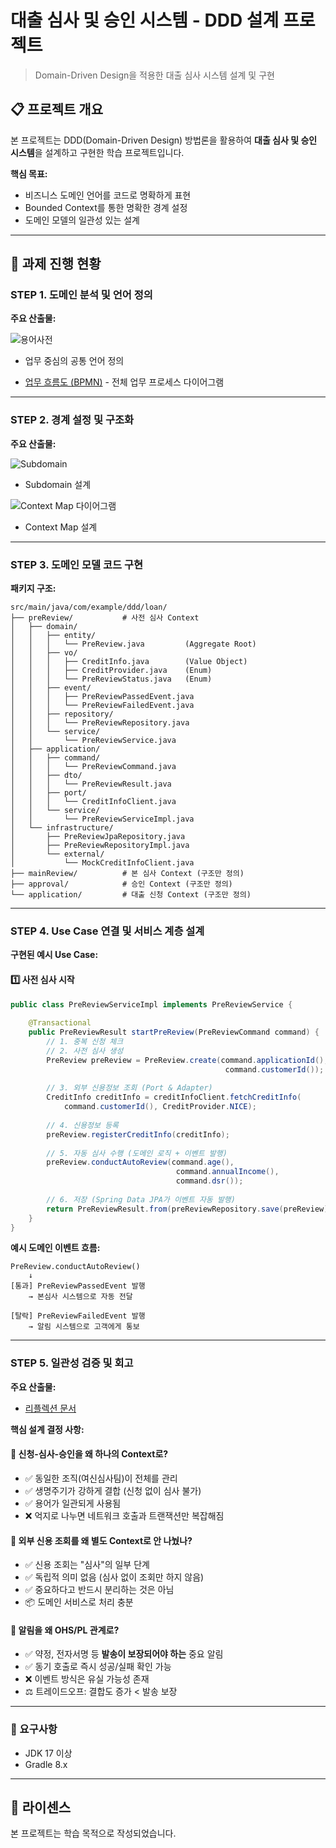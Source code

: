 # 대출 심사 및 승인 시스템 - DDD 설계 프로젝트

> Domain-Driven Design을 적용한 대출 심사 시스템 설계 및 구현

## 📋 프로젝트 개요

본 프로젝트는 DDD(Domain-Driven Design) 방법론을 활용하여 **대출 심사 및 승인 시스템**을 설계하고 구현한 학습 프로젝트입니다.

**핵심 목표:**
- 비즈니스 도메인 언어를 코드로 명확하게 표현
- Bounded Context를 통한 명확한 경계 설정
- 도메인 모델의 일관성 있는 설계

---

## 🎯 과제 진행 현황

### STEP 1. 도메인 분석 및 언어 정의

**주요 산출물:**

![용어사전](assignment/STEP1_UbiquitousLanguage.png)
- 업무 중심의 공통 언어 정의

- [업무 흐름도 (BPMN)](assignment/STEP1_BPMN.md) - 전체 업무 프로세스 다이어그램

---

### STEP 2. 경계 설정 및 구조화

**주요 산출물:**

![Subdomain](assignment/STEP2_Subdomain.png)
- Subdomain 설계

![Context Map 다이어그램](assignment/STEP2_ContextMap.png)
- Context Map 설계
---

### STEP 3. 도메인 모델 코드 구현

**패키지 구조:**
```
src/main/java/com/example/ddd/loan/
├── preReview/           # 사전 심사 Context
│   ├── domain/
│   │   ├── entity/
│   │   │   └── PreReview.java         (Aggregate Root)
│   │   ├── vo/
│   │   │   ├── CreditInfo.java        (Value Object)
│   │   │   ├── CreditProvider.java    (Enum)
│   │   │   └── PreReviewStatus.java   (Enum)
│   │   ├── event/
│   │   │   ├── PreReviewPassedEvent.java
│   │   │   └── PreReviewFailedEvent.java
│   │   ├── repository/
│   │   │   └── PreReviewRepository.java
│   │   └── service/
│   │       └── PreReviewService.java
│   ├── application/
│   │   ├── command/
│   │   │   └── PreReviewCommand.java
│   │   ├── dto/
│   │   │   └── PreReviewResult.java
│   │   ├── port/
│   │   │   └── CreditInfoClient.java
│   │   └── service/
│   │       └── PreReviewServiceImpl.java
│   └── infrastructure/
│       ├── PreReviewJpaRepository.java
│       ├── PreReviewRepositoryImpl.java
│       └── external/
│           └── MockCreditInfoClient.java
├── mainReview/          # 본 심사 Context (구조만 정의)
├── approval/            # 승인 Context (구조만 정의)
└── application/         # 대출 신청 Context (구조만 정의)
```

---

### STEP 4. Use Case 연결 및 서비스 계층 설계

**구현된 예시 Use Case:**

#### 1️⃣ 사전 심사 시작
```java
public class PreReviewServiceImpl implements PreReviewService {
    
    @Transactional
    public PreReviewResult startPreReview(PreReviewCommand command) {
        // 1. 중복 신청 체크
        // 2. 사전 심사 생성
        PreReview preReview = PreReview.create(command.applicationId(), 
                                                command.customerId());
        
        // 3. 외부 신용정보 조회 (Port & Adapter)
        CreditInfo creditInfo = creditInfoClient.fetchCreditInfo(
            command.customerId(), CreditProvider.NICE);
        
        // 4. 신용정보 등록
        preReview.registerCreditInfo(creditInfo);
        
        // 5. 자동 심사 수행 (도메인 로직 + 이벤트 발행)
        preReview.conductAutoReview(command.age(), 
                                     command.annualIncome(), 
                                     command.dsr());
        
        // 6. 저장 (Spring Data JPA가 이벤트 자동 발행)
        return PreReviewResult.from(preReviewRepository.save(preReview));
    }
}
```

**예시 도메인 이벤트 흐름:**
```
PreReview.conductAutoReview()
    ↓
[통과] PreReviewPassedEvent 발행
    → 본심사 시스템으로 자동 전달
    
[탈락] PreReviewFailedEvent 발행
    → 알림 시스템으로 고객에게 통보
```

---

### STEP 5. 일관성 검증 및 회고

**주요 산출물:**
- [리플렉션 문서](assignment/STEP5_ReflectionDocument.md)

**핵심 설계 결정 사항:**

#### 🤔 신청-심사-승인을 왜 하나의 Context로?
- ✅ 동일한 조직(여신심사팀)이 전체를 관리
- ✅ 생명주기가 강하게 결합 (신청 없이 심사 불가)
- ✅ 용어가 일관되게 사용됨
- ❌ 억지로 나누면 네트워크 호출과 트랜잭션만 복잡해짐

#### 🤔 외부 신용 조회를 왜 별도 Context로 안 나눴나?
- ✅ 신용 조회는 "심사"의 일부 단계
- ✅ 독립적 의미 없음 (심사 없이 조회만 하지 않음)
- ✅ 중요하다고 반드시 분리하는 것은 아님
- 📦 도메인 서비스로 처리 충분

#### 🤔 알림을 왜 OHS/PL 관계로?
- ✅ 약정, 전자서명 등 **발송이 보장되어야 하는** 중요 알림
- ✅ 동기 호출로 즉시 성공/실패 확인 가능
- ❌ 이벤트 방식은 유실 가능성 존재
- ⚖️ 트레이드오프: 결합도 증가 < 발송 보장

---
### 🚀 요구사항
- JDK 17 이상
- Gradle 8.x

---

## 📄 라이센스
본 프로젝트는 학습 목적으로 작성되었습니다.
